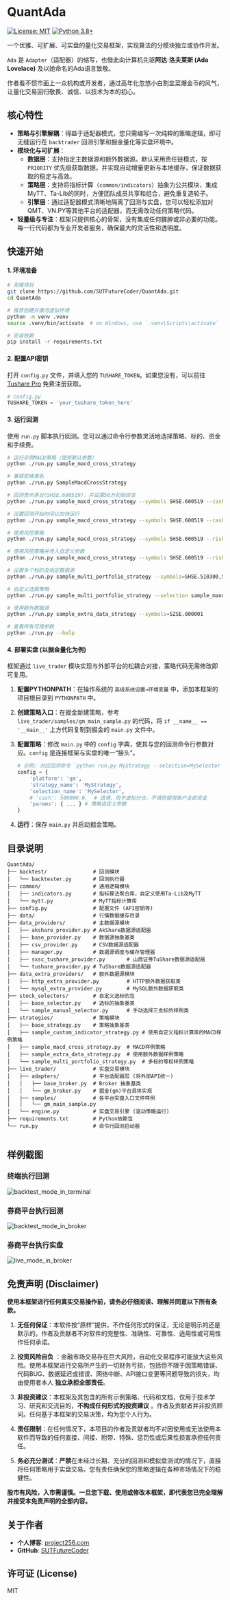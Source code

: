 # QuantAda

[![License: MIT](https://img.shields.io/badge/License-MIT-yellow.svg)](https://opensource.org/licenses/MIT)
[![Python 3.8+](https://img.shields.io/badge/python-3.8+-blue.svg)](https://www.python.org/downloads/release/python-380/)

一个优雅、可扩展、可实盘的量化交易框架，实现算法的分模块独立或协作开发。

`Ada` 是 `Adapter`（适配器）的缩写，也借此向计算机先驱**阿达·洛夫莱斯 (Ada Lovelace)** 及以她命名的Ada语言致敬。

作者看不惯市面上一众机构或开发者，通过高年化忽悠小白割韭菜爆金币的风气，让量化交易回归敬畏、诚信、以技术为本的初心。

## 核心特性

- **策略与引擎解耦**：得益于适配器模式，您只需编写一次纯粹的策略逻辑，即可无缝运行在 `backtrader` 回测引擎和掘金量化等实盘环境中。
- **模块化与可扩展**：
    - **数据层**：支持指定主数据源和额外数据源。默认采用责任链模式，按 `PRIORITY` 优先级获取数据，并实现自动增量更新与本地缓存，保证数据获取的稳定与高效。
    - **策略层**：支持将指标计算（`common/indicators`）抽象为公共模块，集成MyTT、Ta-Lib的同时，方便团队成员共享和组合，避免重复造轮子。
    - **引擎层**：通过适配器模式清晰地隔离了回测与实盘，您可以轻松添加对QMT、VN.PY等其他平台的适配器，而无需改动任何策略代码。
- **轻量级与专注**：框架只提供核心的骨架，没有集成任何臃肿或非必要的功能。每一行代码都为专业开发者服务，确保最大的灵活性和透明度。

## 快速开始

#### 1. 环境准备

```bash
# 克隆项目
git clone https://github.com/SUTFutureCoder/QuantAda.git
cd QuantAda

# 推荐创建并激活虚拟环境
python -m venv .venv
source .venv/bin/activate  # on Windows, use `.venv\Scripts\activate`

# 安装依赖
pip install -r requirements.txt
```

#### 2. 配置API密钥

打开 `config.py` 文件，并填入您的 `TUSHARE_TOKEN`。如果您没有，可以前往 [Tushare Pro](https://tushare.pro/user/token)
免费注册获取。

```python
# config.py
TUSHARE_TOKEN = 'your_tushare_token_here'
```

#### 3. 运行回测

使用 `run.py` 脚本执行回测。您可以通过命令行参数灵活地选择策略、标的、资金和手续费。

```bash
# 运行示例MACD策略（使用默认参数）
python ./run.py sample_macd_cross_strategy

# 兼容驼峰类名
python ./run.py SampleMacdCrossStrategy

# 回测贵州茅台(SHSE.600519)，并设置50万初始资金
python ./run.py sample_macd_cross_strategy --symbols SHSE.600519 --cash 500000

# 设置回测开始时间以加快运行
python ./run.py sample_macd_cross_strategy --symbols SHSE.600519 --cash 500000 --start_date 20250101

# 使用风控策略
python ./run.py sample_macd_cross_strategy --symbols SHSE.600519 --risk sample_stop_loss_take_profit

# 使用风控策略并传入自定义参数
python ./run.py sample_macd_cross_strategy --symbols SHSE.600519 --risk sample_stop_loss_take_profit --risk_params "stop_loss_pct:0.03,take_profit_pct:0.08"

# 设置多个标的及指定数据源
python ./run.py sample_multi_portfolio_strategy --symbols=SHSE.510300,SZSE.000001,SHSE.600519 --data_source=tushare

# 自定义选股策略
python ./run.py sample_multi_portfolio_strategy --selection sample_manual_selector

# 使用额外数据源
python ./run.py sample_extra_data_strategy --symbols=SZSE.000001

# 查看所有可用参数
python ./run.py --help
```

#### 4. 部署实盘 (以掘金量化为例)

框架通过 `live_trader` 模块实现与外部平台的松耦合对接，策略代码无需修改即可复用。

1.  **配置PYTHONPATH**：在操作系统的 `高级系统设置→环境变量` 中，添加本框架的项目根目录到 `PYTHONPATH` 中。
2.  **创建策略入口**：在掘金新建策略，参考 `live_trader/samples/gm_main_sample.py` 的代码，将 `if __name__ == '__main__'` 上方代码复制到掘金的 `main.py` 文件中。
3.  **配置策略**：修改 `main.py` 中的 `config` 字典，使其与您的回测命令行参数对应。`config` 是连接框架与实盘的唯一“接头”。

    ```python
    # 示例: 对应回测命令 `python run.py MyStrategy --selection=MySelector --cash=500k`
    config = {
        'platform': 'gm',
        'strategy_name': 'MyStrategy',
        'selection_name': 'MySelector',
        # 'cash': 500000.0,  # 选填，用于虚拟分仓，不填则使用账户全部资金
        'params': { ... } # 策略自定义参数
    }
    ```
4.  **运行**：保存 `main.py` 并启动掘金策略。

## 目录说明

```
QuantAda/
├── backtest/               # 回测模块
│   └── backtester.py       # 回测执行器
├── common/                 # 通用逻辑模块
│   ├── indicators.py       # 指标算法聚合库，自定义使用Ta-Lib及MyTT
│   └── mytt.py             # MyTT指标计算库
├── config.py               # 配置文件 (API密钥等)
├── data/                   # 行情数据缓存目录
├── data_providers/         # 主数据源模块
│   ├── akshare_provider.py # AkShare数据源适配器
│   ├── base_provider.py    # 数据源抽象基类
│   ├── csv_provider.py     # CSV数据源适配器
│   ├── manager.py          # 数据源调度与缓存管理器
│   ├── sxsc_tushare_provider.py       # 山西证券TuShare数据源适配器
│   └── tushare_provider.py # TuShare数据源适配器
├── data_extra_providers/   # 额外数据源模块
│   ├── http_extra_provider.py         # HTTP额外数据获取类
│   └── mysql_extra_provider.py        # MySQL额外数据获取类
├── stock_selectors/        # 自定义选标的包
│   ├── base_selector.py    # 选标的抽象基类
│   └── sample_manual_selector.py      # 手动选择三支标的样例类
├── strategies/             # 策略模块
│   ├── base_strategy.py    # 策略抽象基类
│   ├── sample_custom_indicator_strategy.py # 使用自定义指标计算库的MACD样例策略
│   ├── sample_macd_cross_strategy.py  # MACD样例策略
│   ├── sample_extra_data_strategy.py  # 使用额外数据样例策略
│   └── sample_multi_portfolio_strategy.py  # 多标的等权样例策略
├── live_trader/            # 实盘交易模块
│   ├── adapters/           # 平台适配器层 (将外部API统一)
│   │   ├── base_broker.py  # Broker 抽象基类
│   │   └── gm_broker.py    # 掘金(gm)平台具体实现
│   ├── samples/            # 各平台实盘入口文件样例
│   │   └── gm_main_sample.py
│   └── engine.py           # 实盘交易引擎 (驱动策略运行)
├── requirements.txt        # Python依赖包
└── run.py                  # 命令行回测启动器
    
```

## 样例截图

### 终端执行回测
![backtest_mode_in_terminal](https://github.com/SUTFutureCoder/QuantAda/blob/main/sample_pictures/backtest_mode_in_terminal.png?raw=true)

### 券商平台执行回测
![backtest_mode_in_broker](https://github.com/SUTFutureCoder/QuantAda/blob/main/sample_pictures/backtest_mode_in_broker.png?raw=true)

### 券商平台执行实盘
![live_mode_in_broker](https://github.com/SUTFutureCoder/QuantAda/blob/main/sample_pictures/live_mode_in_broker.png?raw=true)

## 免责声明 (Disclaimer)

**使用本框架进行任何真实交易操作前，请务必仔细阅读、理解并同意以下所有条款。**

1. **无任何保证**：本软件按“原样”提供，不作任何形式的保证，无论是明示的还是默示的。作者及贡献者不对软件的完整性、准确性、可靠性、适用性或可用性作任何承诺。

2. **投资风险自负**
   ：金融市场交易存在巨大风险，自动化交易程序可能放大这些风险。使用本框架进行交易所产生的一切财务亏损，包括但不限于因策略错误、代码BUG、数据延迟或错误、网络中断、API接口变更等问题导致的损失，均由使用者本人
   **独立承担全部责任**。

3. **非投资建议**：本框架及其包含的所有示例策略、代码和文档，仅用于技术学习、研究和交流目的，**不构成任何形式的投资建议**
   。作者及贡献者并非投资顾问。任何基于本框架的交易决策，均为您个人行为。

4. **责任限制**：在任何情况下，本项目的作者及贡献者均不对因使用或无法使用本软件而导致的任何直接、间接、附带、特殊、惩罚性或后果性损害承担任何责任。

5. **务必充分测试**：**严禁**在未经过长期、充分的回测和模拟盘测试的情况下，直接将任何策略用于实盘交易。您有责任确保您的策略逻辑在各种市场情况下的稳健性。

**股市有风险，入市需谨慎。一旦您下载、使用或修改本框架，即代表您已完全理解并接受本免责声明的全部内容。**

## 关于作者

- **个人博客**: [project256.com](https://project256.com)
- **GitHub**: [SUTFutureCoder](https://github.com/SUTFutureCoder)

## 许可证 (License)

MIT
